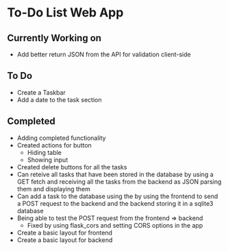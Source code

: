 # To-Do List Web App

## Currently Working on

- Add better return JSON from the API for validation client-side

## To Do

- Create a Taskbar
- Add a date to the task section

## Completed

- Adding completed functionality
- Created actions for button
  - Hiding table
  - Showing input
- Created delete buttons for all the tasks
- Can reteive all tasks that have been stored in the database by using a GET fetch and receiving all the tasks from the
backend as JSON parsing them and displaying them
- Can add a task to the database using the by using the frontend to send a POST request to the backend
and the backend storing it in a sqlite3 database
- Being able to test the POST request from the frontend => backend
  - Fixed by using flask_cors and setting CORS options in the app
- Create a basic layout for frontend
- Create a basic layout for backend
